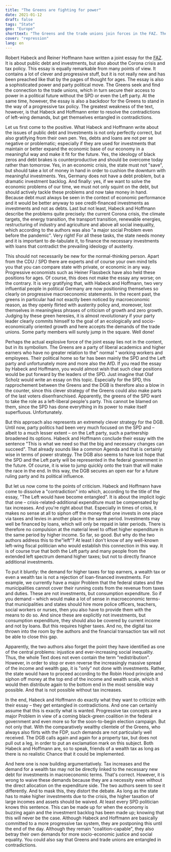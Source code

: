 ```yaml
---
title: "The Greens are fighting for power"
date: 2021-01-12
draft: false
tags: "State"
geo: "Europe"
shorttext: "The Greens and the trade unions join forces in the FAZ. The new way to be armed for the future."
cover: "repression"
lang: en
---
```


Robert Habeck and Reiner Hoffmann have written a joint essay for the [FAZ](https://www.faz.net/aktuell/wirtschaft/habeck-dgb-chef-linke-droht-sich-im-widerspruch-zu-verheddern-17130455.html?printPagedArticle=true#pageIndex_3 "Die Linke droht sich im Widerspruch zu verheddern"). It is about public debt and investments, but also about the Corona crisis and tax policy. This essay is equally remarkable from many points of view. It contains a lot of clever and progressive stuff, but it is not really new and has been preached like that by the pages of thought for ages. The essay is also a sophisticated power and party political move. The Greens seek and find the connection to the trade unions, which in turn secure their access to power in a political future without the SPD or even the Left party. At the same time, however, the essay is also a backdoor for the Greens to stand in the way of a progressive tax policy. The greatest weakness of the text, however, is that Habeck and Hoffmann enter to resolve the contradictions of left-wing demands, but get themselves entangled in contradictions.

Let us first come to the positive. What Habeck and Hoffmann write about the issues of public debt and Investments is not only perfectly correct, but also gratifying from their own pen. Yes, debts and loans are not per se negative or problematic; especially if they are used for investments that maintain or better expand the economic base of our economy in a meaningful way and make it fit for the future. Yes, the ideology of black zeros and debt brakes is counterproductive and should be overcome today rather than tomorrow. Yes, in an economic crisis, the state must not "save", but should take a lot of money in hand in order to cushion the downturn with meaningful investments. Yes, Germany does not have a debt problem, but a dramatic investment backlog. And finally: yes, if we want to solve the economic problems of our time, we must not only squint on the debt, but should actively tackle these problems and now take money in hand. Because debt must always be seen in the context of economic performance and it would be better anyway to see credit-financed investments as investments and not as debts. Last but not least, Habeck and Hoffmann describe the problems quite precisely: the current Corona crisis, the climate targets, the energy transition, the transport transition, renewable energies, restructuring of industry and agriculture and above all social inequality, which according to the authors was also "a major social Problem even before the pandemic". Very right! For all these tasks, the state needs money and it is important to de-tabulate it, to finance the necessary investments with loans that contradict the prevailing ideology of austerity.

This should not necessarily be new for the normal-thinking person. Apart from the CDU / SPD there are experts and of course your own mind tells you that you can compare state with private, or economic in any way. Progressive economists such as Heiner Flassbeck have also held these positions for ages. Of course, this does not make the essay any worse; on the contrary. It is very gratifying that, with Habeck and Hoffmann, two very influential people in political Germany are now positioning themselves so clearly on progressive macroeconomic statements. In the recent past, the greens in particular had not exactly been noticed by macroeconomic reason, as they openly flirted with austerity policy and, moreover, lost themselves in meaningless phrases of criticism of growth and zero growth. Judging by these green heresies, it is almost revolutionary if your party leader clearly commits himself to the goal of an ecologically and socio-economically oriented growth and here accepts the demands of the trade unions. Some party members will surely jump in the square. Well done!

Perhaps the actual explosive force of the joint essay lies not in the content, but in its symbolism. The Greens are a party of liberal academics and higher earners who have no greater relation to the" normal " working workers and employees. Their political home so far has been mainly the SPD and the Left party and unfortunately more and more also the AfD. If you read the essay by Habeck and Hoffmann, you would almost wish that such clear positions would be put forward by the leaders of the SPD. Just imagine that Olaf Scholz would write an essay on this topic. Especially for the SPD, this rapprochement between the Greens and the DGB is therefore also a blow in the counter, since this clever strategy of the Greens could also make parts of the last voters disenfranchised. Apparently, the greens of the SPD want to take the role as a left-liberal people's party. This cannot be blamed on them, since the SPD has done everything in its power to make itself superfluous. Unfortunately.

But this approach also represents an extremely clever strategy for the DGB. Until now, party politics had been very much focused on the SPD and – albeit to a much lesser extent – on the Left party, such a partnership broadened its options. Habeck and Hoffmann conclude their essay with the sentence "This is what we need so that the big and necessary changes can succeed". That already sounds like a common Agenda and that is certainly wise in terms of power strategy. The DGB also seems to have lost hope that the SPD and the Left party will be represented in the federal government in the future. Of course, it is wise to jump quickly onto the train that will make the race in the end. In this way, the DGB secures an open ear for a future ruling party and its political influence.

But let us now come to the points of criticism. Habeck and Hoffmann have come to dissolve a "contradiction" into which, according to the title of the essay, "The Left would have become entangled". It is about the implicit logic that one – crisis-related-additional expenditure must be compensated by tax increases. And you're right about that. Especially in times of crisis, it makes no sense at all to siphon off the money that one invests in one place via taxes and levies in another place in the same period. Investments may well be financed by loans, which will only be repaid in later periods. There is therefore no compulsion at the material level to offset higher expenditure in the same period by higher income. So far, so good. But why do the two authors address this to the"left"? At least I don't know of any well-known left-wing fiscal politician who would establish this connection in this way. It is of course true that both the Left party and many people from the extended left spectrum demand higher taxes; but not to directly finance additional investments.

To put it bluntly: the demand for higher taxes for top earners, a wealth tax or even a wealth tax is not a rejection of loan-financed investments. For example, we currently have a major Problem that the federal states and the municipalities cannot cover their running costs from the revenue from taxes and duties. These are not investments, but consumption expenditure. So if you demand – which would make a lot of sense in macroeconomic terms-that municipalities and states should hire more police officers, teachers, social workers or nurses, then you also have to provide them with the means to do so. And since these are explicitly not investments, but consumption expenditure, they should also be covered by current income and not by loans. But this requires higher taxes. And no, the digital tax thrown into the room by the authors and the financial transaction tax will not be able to close this gap.

Apparently, the two authors also forget the point they have identified as one of the central problems: injustice and ever-increasing social inequality. Thus, the whole Text does not even contain the term "redistribution". However, in order to stop or even reverse the increasingly massive spread of the income and wealth gap, it is "only" not done with investments. Rather, the state would have to proceed according to the Robin Hood principle and siphon off money at the top end of the income and wealth scale, which it would then distribute again to the bottom end in the most sensible way possible. And that is not possible without tax increases.

In the end, Habeck and Hoffmann do exactly what they want to criticize with their essay – they get entangled in contradictions. And one can certainly assume that this is exactly what is wanted. Progressive tax concepts are a major Problem in view of a coming black-green coalition in the federal government and even more so for the soon-to-begin election campaign. But not only that. With the comparatively wealthy clientele of the Greens, who always also flirts with the FDP, such demands are not particularly well received. The DGB calls again and again for a property tax, but does not pull out a leg, in order to put an exclamation mark on this subject. Both Habeck and Hoffmann are, so to speak, friends of a wealth tax as long as there is no realistic Chance that it could be implemented.

And here one is now building argumentatively. Tax increases and the demand for a wealth tax may not be directly linked to the necessary new debt for investments in macroeconomic terms. That's correct. However, it is wrong to waive these demands because they are a necessity even without the direct allocation on the expenditure side. The two authors seem to see it differently. And to mask this, they distort the debate. As long as the state has to make higher investments due to the crisis, the higher taxation of large incomes and assets should be waived. At least every SPD politician knows this sentence. This can be made up for when the economy is buzzing again and the investment backlog has been made up; knowing that this will never be the case. Although Habeck and Hoffmann are basically committed to a more progressive tax system, they are postponing this until the end of the day. Although they remain "coalition-capable", they also betray their own demands for more socio-economic justice and social equality. You could also say that Greens and trade unions are entangled in contradictions.
